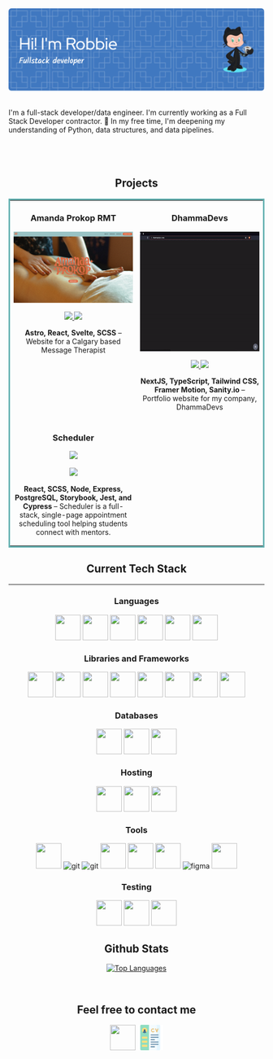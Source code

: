 <div align="center">
<img src="github-header-image.png"/> 
</br>
</br>

<div align="left">
<p align="left">I'm a full-stack developer/data engineer. I'm currently working as a Full Stack Developer contractor.
🌱 In my free time, I'm deepening my understanding of Python, data structures, and data pipelines.

</div>

## </br>

<section align="center">
<h2>Projects</h2>
<table bordercolor="#66b2b2">
  <tr>
    <td width="50%" valign="top">
      <h3>Amanda Prokop RMT</h3>

![](https://github.com/RobbieProkop/amanda-2023/blob/master/public/assets/originals/Screenshot%202023-05-31%20at%2016.56.43.png)

<!-- ![](https://user-images.githubusercontent.com/101907461/221061539-22206763-6b12-44df-b094-91401964bd32.png) -->

  <p>
  <a href="https://github.com/RobbieProkop/amanda-2023" target="_blank">
    <img src="https://img.shields.io/badge/Code-black?style=for-the-badge&logo=github">
  </a>
  <a href="https://amandaprokop.com" target="_blank">
    <img src="https://img.shields.io/badge/Website-3880FF?style=for-the-badge&logoColor=white">

  </a>
      </p>
        <p><strong>Astro, React, Svelte, SCSS</strong> – Website for a Calgary based Message Therapist</p>
    </td>
    <td width="50%" valign="top">

<h3>DhammaDevs</h3>

<!-- ![](https://github.com/RobbieProkop/portfolio/blob/master/asset/images/portfolio-gif.gif) -->
<img src="https://github.com/RobbieProkop/portfolio/blob/master/asset/images/portfolio-gif.gif" height="235">

  <p>
  <a href="https://github.com/RobbieProkop/portfolio" target="_blank">
    <img src="https://img.shields.io/badge/Code-black?style=for-the-badge&logo=github">
  </a>
  <a href="https://dhammadevs.com" target="_blank">
    <img src="https://img.shields.io/badge/Website-3880FF?style=for-the-badge&logoColor=white">

  </a>
      </p>
        <p><strong>NextJS, TypeScript, Tailwind CSS, Framer Motion, Sanity.io</strong> – Portfolio website for my company, DhammaDevs</p>
    </td>
    
  </tr>

  <tr>
<td width="50%" valign="top">
      <h3>Scheduler</h3>

![](https://user-images.githubusercontent.com/101907461/198912461-d302a858-0a79-4715-a114-9e8de5a9cc49.png)

  <p>
  <a href="https://github.com/RobbieProkop/scheduler" target="_blank">
    <img src="https://img.shields.io/badge/Code-black?style=for-the-badge&logo=github">

  </a>
      </p>
        <p><strong> React, SCSS, Node, Express, PostgreSQL, Storybook, Jest, and Cypress</strong> – Scheduler is a full-stack, single-page appointment scheduling tool helping students connect with mentors.</p>
    </td>



  </tr>
</table>
</section>

## Current Tech Stack

---

### Languages
<!-- Python -->
<img src="https://cdn.jsdelivr.net/gh/devicons/devicon/icons/python/python-original-wordmark.svg" width="50" height="50" />
<!-- Vanilla JS -->
<img src="https://cdn.jsdelivr.net/gh/devicons/devicon/icons/javascript/javascript-plain.svg" width="50" height="50"/> 
<!-- TypeScript -->
<img src="https://cdn.jsdelivr.net/gh/devicons/devicon/icons/typescript/typescript-original.svg" width="50" height="50"/> 
<!-- HTML -->
<img src="https://cdn.jsdelivr.net/gh/devicons/devicon/icons/html5/html5-original-wordmark.svg" width="50" height="50"/> 
<!-- CSS -->
<img src="https://cdn.jsdelivr.net/gh/devicons/devicon/icons/css3/css3-original-wordmark.svg" width="50" height="50"/> 
<!-- SASS-->
<img src="https://cdn.jsdelivr.net/gh/devicons/devicon/icons/sass/sass-original.svg" width="50" height="50"/>

</br>

### Libraries and Frameworks

<!-- react -->
<img src="https://cdn.jsdelivr.net/gh/devicons/devicon/icons/react/react-original-wordmark.svg"  width="50" height="50"/>
<!-- Next JS -->
<img src="https://skillicons.dev/icons?i=next" width="50" height="50" />
<!-- Astro -->
<img src="https://skillicons.dev/icons?i=astro" width="50" height="50" />
<!-- Redux -->
<img src="https://cdn.jsdelivr.net/gh/devicons/devicon/icons/redux/redux-original.svg" width="50" height="50"/>
<!--node JS  -->
<img src="https://skillicons.dev/icons?i=nodejs" width="50" height="50" /> 
<!-- express -->
<img src="https://skillicons.dev/icons?i=express" width="50" height="50"/>
<!-- tailwind -->
<img src="https://www.vectorlogo.zone/logos/tailwindcss/tailwindcss-icon.svg" width="50" height="50"/> 
<!-- Bootstrap -->
<img src="https://cdn.jsdelivr.net/gh/devicons/devicon/icons/bootstrap/bootstrap-plain-wordmark.svg" width="50" height="50"/>

</br>

### Databases

<!-- postgres -->
<img src="https://cdn.jsdelivr.net/gh/devicons/devicon/icons/postgresql/postgresql-plain-wordmark.svg" width="50" height="50" /> 
<!-- mysql -->
<img src="https://skillicons.dev/icons?i=mysql" width="50" height="50" /> 
<!-- mongoDB -->
<img src="https://skillicons.dev/icons?i=mongo" width="50" height="50" />

</br>

### Hosting

<!-- heroku -->
<img src="https://cdn.jsdelivr.net/gh/devicons/devicon/icons/heroku/heroku-plain-wordmark.svg"  width="50" height="50"/>
<!-- Netlify -->
<img src="https://www.vectorlogo.zone/logos/netlify/netlify-icon.svg"  width="50" height="50"/>
<!-- google cloud -->
<img src="https://skillicons.dev/icons?i=googlecloud"  width="50" height="50"/>

</br>

### Tools

<!-- VSCode -->
<img src="https://cdn.jsdelivr.net/gh/devicons/devicon/icons/vscode/vscode-original-wordmark.svg"  width="50" height="50"/>
<!-- git -->
<img src="https://skillicons.dev/icons?i=git" alt="git" width="50" height="50"/>
<!-- github -->
<img src="https://skillicons.dev/icons?i=github" alt="git" width="50" height="50"/>
<!-- npm -->
<img src="https://cdn.jsdelivr.net/gh/devicons/devicon/icons/npm/npm-original-wordmark.svg" width="50" height="50" /> 
<!-- docker -->
<img src="https://cdn.jsdelivr.net/gh/devicons/devicon/icons/docker/docker-original-wordmark.svg" width="50" height="50" /> 
<!-- json -->
<img src="https://www.vectorlogo.zone/logos/json/json-ar21.svg" width="50" height="50" /> 
<!-- Figma -->
<img src="https://www.vectorlogo.zone/logos/figma/figma-icon.svg" alt="figma" width="50" height="50"/>
<!-- wordpress -->
<img src="https://skillicons.dev/icons?i=wordpress" width="50" height="50" />

</br>

### Testing

<!-- Jest -->
<img src="https://cdn.jsdelivr.net/gh/devicons/devicon/icons/jest/jest-plain.svg" width="50" height="50"/> 
<!-- Mocha Chai -->
<img src="https://cdn.jsdelivr.net/gh/devicons/devicon/icons/mocha/mocha-plain.svg" width="50" height="50" />
<!-- storybook -->
<img src="https://cdn.jsdelivr.net/gh/devicons/devicon/icons/storybook/storybook-original.svg"  width="50" height="50"/>


</br>

## Github Stats

<!-- [![Anurag's GitHub stats](https://github-readme-stats.vercel.app/api?username=RobbieProkop&show_icons=true&theme=dracula)](https://github.com/anuraghazra/github-readme-stats) -->

[![Top Languages](https://github-readme-stats.vercel.app/api/top-langs/?username=RobbieProkop&layout=compact&theme=dracula)](<[https://github.com/anuraghazra/github-readme-stats](https://github.com/RobbieProkop)>)

<!-- [![GitHub Streak](https://github-readme-streak-stats.herokuapp.com/?user=RobbieProkop&theme=dracula)]([https://github.com/RobbieProkop]) -->

</br>

## Feel free to contact me

<p >
<a href="https://www.linkedin.com/in/robbie-prokop-1a968a230/" target="_blank">
<img align="center" src="https://cdn.jsdelivr.net/gh/devicons/devicon/icons/linkedin/linkedin-original.svg"  width="50" height="50"/></a>
<a href="https://flowcv.com/resume/sdqld3o6di" target="_blank">
<img align="center" src="./cv.png"  width="50" height="50"/></a>
</p>

  </div>
